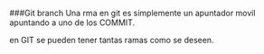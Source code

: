 ###Git branch
Una rma en git es simplemente un apuntador movil apuntando a uno de los COMMIT.

en GIT se pueden tener tantas ramas como se deseen.